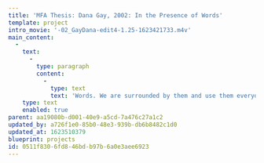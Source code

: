 ```yaml
---
title: 'MFA Thesis: Dana Gay, 2002: In the Presence of Words'
template: project
intro_movie: '-02_GayDana-edit4-1.25-1623421733.m4v'
main_content:
  -
    text:
      -
        type: paragraph
        content:
          -
            type: text
            text: 'Words. We are surrounded by them and use them everyday. We see them, we speak them, we read them, we write them. Rarely however do we truly enter the sacredness of their small spaces. Words are not mere agglomerations of letters. They are portals to fantasy and imagination. They hold voice and vision. The process of invisioning words - of truly seeing inside them and discovering their potential to express and speak out, to capture moments in time, to contain meaning and mood, to tell stories, and command space - is the impulse of this thesis search. It uncovers the potential that words have to communicate on a deeper level than merely speaking, reading, or writing them. To be in the presence of words is to engage them as living matter and use them as typographic landscapes that stimulate imagination and simultaneously engage sight, sound, feeling, and praise.'
    type: text
    enabled: true
parent: aa19080b-d001-40e9-a5cd-7a476c27a1c2
updated_by: a726f1e0-85b0-48e3-939b-db6b8482c1d0
updated_at: 1623510379
blueprint: projects
id: 0511f830-6fd8-46bd-b97b-6a0e3aee6923
---
```

